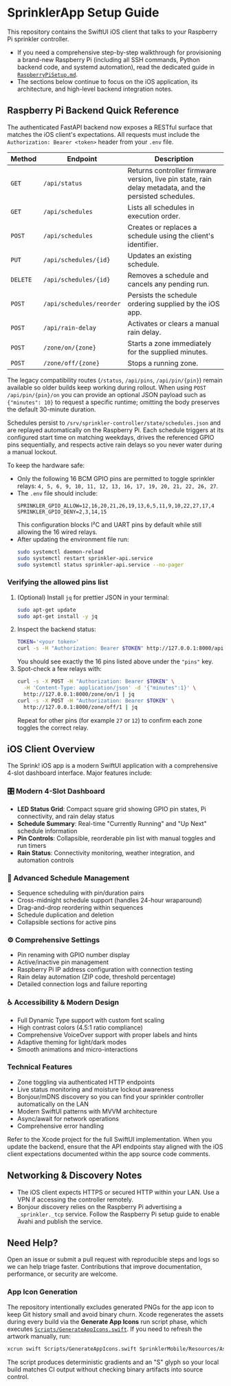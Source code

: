 SprinklerApp Setup Guide
========================

This repository contains the SwiftUI iOS client that talks to your Raspberry Pi sprinkler controller.

- If you need a comprehensive step-by-step walkthrough for provisioning a brand-new Raspberry Pi (including all SSH commands, Python backend code, and systemd automation), read the dedicated guide in [`RaspberryPiSetup.md`](RaspberryPiSetup.md).
- The sections below continue to focus on the iOS application, its architecture, and high-level backend integration notes.

## Raspberry Pi Backend Quick Reference

The authenticated FastAPI backend now exposes a RESTful surface that matches the iOS client's expectations. All requests must include the `Authorization: Bearer <token>` header from your `.env` file.

| Method | Endpoint | Description |
| --- | --- | --- |
| `GET` | `/api/status` | Returns controller firmware version, live pin state, rain delay metadata, and the persisted schedules. |
| `GET` | `/api/schedules` | Lists all schedules in execution order. |
| `POST` | `/api/schedules` | Creates or replaces a schedule using the client's identifier. |
| `PUT` | `/api/schedules/{id}` | Updates an existing schedule. |
| `DELETE` | `/api/schedules/{id}` | Removes a schedule and cancels any pending run. |
| `POST` | `/api/schedules/reorder` | Persists the schedule ordering supplied by the iOS app. |
| `POST` | `/api/rain-delay` | Activates or clears a manual rain delay. |
| `POST` | `/zone/on/{zone}` | Starts a zone immediately for the supplied minutes. |
| `POST` | `/zone/off/{zone}` | Stops a running zone. |

The legacy compatibility routes (`/status`, `/api/pins`, `/api/pin/{pin}`) remain available so older builds keep working during rollout. When using `POST /api/pin/{pin}/on` you can provide an optional JSON payload such as `{"minutes": 10}` to request a specific runtime; omitting the body preserves the default 30-minute duration.

Schedules persist to `/srv/sprinkler-controller/state/schedules.json` and are replayed automatically on the Raspberry Pi. Each schedule triggers at its configured start time on matching weekdays, drives the referenced GPIO pins sequentially, and respects active rain delays so you never water during a manual lockout.

To keep the hardware safe:

- Only the following 16 BCM GPIO pins are permitted to toggle sprinkler relays: `4, 5, 6, 9, 10, 11, 12, 13, 16, 17, 19, 20, 21, 22, 26, 27`.
- The `.env` file should include:
  ```dotenv
  SPRINKLER_GPIO_ALLOW=12,16,20,21,26,19,13,6,5,11,9,10,22,27,17,4
  SPRINKLER_GPIO_DENY=2,3,14,15
  ```
  This configuration blocks I²C and UART pins by default while still allowing the 16 wired relays.
- After updating the environment file run:
  ```bash
  sudo systemctl daemon-reload
  sudo systemctl restart sprinkler-api.service
  sudo systemctl status sprinkler-api.service --no-pager
  ```

### Verifying the allowed pins list

1. (Optional) Install `jq` for prettier JSON in your terminal:
   ```bash
   sudo apt-get update
   sudo apt-get install -y jq
   ```
2. Inspect the backend status:
   ```bash
   TOKEN='<your token>'
   curl -s -H "Authorization: Bearer $TOKEN" http://127.0.0.1:8000/api/status | jq
   ```
   You should see exactly the 16 pins listed above under the `"pins"` key.
3. Spot-check a few relays with:
   ```bash
   curl -s -X POST -H "Authorization: Bearer $TOKEN" \
     -H 'Content-Type: application/json' -d '{"minutes":1}' \
     http://127.0.0.1:8000/zone/on/1 | jq
   curl -s -X POST -H "Authorization: Bearer $TOKEN" \
     http://127.0.0.1:8000/zone/off/1 | jq
   ```
   Repeat for other pins (for example `27` or `12`) to confirm each zone toggles the correct relay.

## iOS Client Overview

The Sprink! iOS app is a modern SwiftUI application with a comprehensive 4-slot dashboard interface. Major features include:

### 🎛️ Modern 4-Slot Dashboard
- **LED Status Grid**: Compact square grid showing GPIO pin states, Pi connectivity, and rain delay status
- **Schedule Summary**: Real-time "Currently Running" and "Up Next" schedule information  
- **Pin Controls**: Collapsible, reorderable pin list with manual toggles and run timers
- **Rain Status**: Connectivity monitoring, weather integration, and automation controls

### 📅 Advanced Schedule Management
- Sequence scheduling with pin/duration pairs
- Cross-midnight schedule support (handles 24-hour wraparound)
- Drag-and-drop reordering within sequences
- Schedule duplication and deletion
- Collapsible sections for active pins

### ⚙️ Comprehensive Settings
- Pin renaming with GPIO number display
- Active/inactive pin management
- Raspberry Pi IP address configuration with connection testing
- Rain delay automation (ZIP code, threshold percentage)
- Detailed connection logs and failure reporting

### ♿ Accessibility & Modern Design
- Full Dynamic Type support with custom font scaling
- High contrast colors (4.5:1 ratio compliance)
- Comprehensive VoiceOver support with proper labels and hints
- Adaptive theming for light/dark modes
- Smooth animations and micro-interactions

### Technical Features
- Zone toggling via authenticated HTTP endpoints
- Live status monitoring and moisture lockout awareness
- Bonjour/mDNS discovery so you can find your sprinkler controller automatically on the LAN
- Modern SwiftUI patterns with MVVM architecture
- Async/await for network operations
- Comprehensive error handling

Refer to the Xcode project for the full SwiftUI implementation. When you update the backend, ensure that the API endpoints stay aligned with the iOS client expectations documented within the app source code comments.

## Networking & Discovery Notes

- The iOS client expects HTTPS or secured HTTP within your LAN. Use a VPN if accessing the controller remotely.
- Bonjour discovery relies on the Raspberry Pi advertising a `_sprinkler._tcp` service. Follow the Raspberry Pi setup guide to enable Avahi and publish the service.

## Need Help?

Open an issue or submit a pull request with reproducible steps and logs so we can help triage faster. Contributions that improve documentation, performance, or security are welcome.

### App Icon Generation

The repository intentionally excludes generated PNGs for the app icon to keep Git history small and avoid binary churn. Xcode regenerates the assets during every build via the **Generate App Icons** run script phase, which executes [`Scripts/GenerateAppIcons.swift`](Scripts/GenerateAppIcons.swift). If you need to refresh the artwork manually, run:

```bash
xcrun swift Scripts/GenerateAppIcons.swift SprinklerMobile/Resources/Assets.xcassets/AppIcon.appiconset
```

The script produces deterministic gradients and an "S" glyph so your local build matches CI output without checking binary artifacts into source control.
